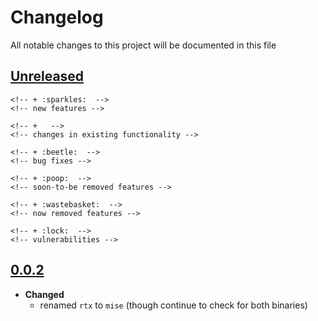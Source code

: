 # Changelog
All notable changes to this project will be documented in this file

[unreleased]: https://github.com/eugenesvk/xontrib-mise/compare/0.0.2...HEAD
## [Unreleased]
  <!-- - __Added__ -->
    <!-- + :sparkles:  -->
    <!-- new features -->
  <!-- - __Changed__ -->
    <!-- +   -->
    <!-- changes in existing functionality -->
  <!-- - __Fixed__ -->
    <!-- + :beetle:  -->
    <!-- bug fixes -->
  <!-- - __Deprecated__ -->
    <!-- + :poop:  -->
    <!-- soon-to-be removed features -->
  <!-- - __Removed__ -->
    <!-- + :wastebasket:  -->
    <!-- now removed features -->
  <!-- - __Security__ -->
    <!-- + :lock:  -->
    <!-- vulnerabilities -->

[0.0.2]: https://github.com/eugenesvk/xontrib-mise/releases/tag/0.0.2
## [0.0.2]
  - __Changed__
    + renamed `rtx` to `mise` (though continue to check for both binaries)
